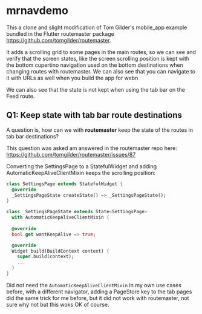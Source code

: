 # mrnavdemo

This a clone and slight modification of Tom Gilder's mobile_app example
bundled in the Flutter routemaster package 
https://github.com/tomgilder/routemaster.

It adds a scrolling grid to some pages in the main routes, so we can see
and verify that the screen states, like the screen scrolling position is kept 
with the bottom cupertino navigation used on the bottom destinations when 
changing routes with routemaster. We can also see that you can navigate to 
it with URLs as well when you build the app for webn

We can also see that the state is not kept when using the tab bar on the
Feed route. 

## Q1: Keep state with tab bar route destinations
A question is, how can we with **routemaster** keep the state of the routes
in tab bar destinations?

This question was asked am answered in the routemaster 
repo here: https://github.com/tomgilder/routemaster/issues/87


Converting the SettingsPage to a StatefulWidget and adding AutomaticKeepAliveClientMixin keeps the scrolling position:

```dart
class SettingsPage extends StatefulWidget {
  @override
  _SettingsPageState createState() => _SettingsPageState();
}

class _SettingsPageState extends State<SettingsPage>
  with AutomaticKeepAliveClientMixin {
  
  @override
  bool get wantKeepAlive => true;

  @override
  Widget build(BuildContext context) {
    super.build(context);
    ...
  }
}
```

Did not need the `AutomaticKeepAliveClientMixin` in my own use cases before,
with a different navigator, adding a PageStore key to the tab pages did the 
same trick for me before, but it did not work with routemaster, not sure 
why not but this woks OK of course. 
